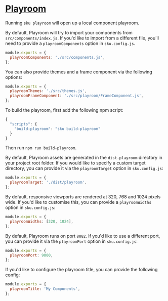# [Playroom](https://github.com/seek-oss/playroom)

Running `sku playroom` will open up a local component playroom.

By default, Playroom will try to import your components from `src/components/index.js`. If you'd like to import from a different file, you'll need to provide a `playroomComponents` option in `sku.config.js`.

```js
module.exports = {
  playroomComponents: './src/components.js',
};
```

You can also provide themes and a frame component via the following options:

```js
module.exports = {
  playroomThemes: './src/themes.js',
  playroomFrameComponent: './src/playroom/FrameComponent.js',
};
```

To build the playroom, first add the following npm script:

```js
{
  "scripts": {
    "build-playroom": "sku build-playroom"
  }
}
```

Then run `npm run build-playroom`.

By default, Playroom assets are generated in the `dist-playroom` directory in your project root folder. If you would like to specify a custom target directory, you can provide it via the `playroomTarget` option in `sku.config.js`:

```js
module.exports = {
  playroomTarget: './dist/playroom',
};
```

By default, responsive viewports are rendered at 320, 768 and 1024 pixels wide. If you'd like to customise this, you can provide a `playroomWidths` option in `sku.config.js`:

```js
module.exports = {
  playroomWidths: [320, 1024],
};
```

By default, Playroom runs on port `8082`. If you'd like to use a different port, you can provide it via the `playroomPort` option in `sku.config.js`:

```js
module.exports = {
  playroomPort: 9000,
};
```

If you'd like to configure the playroom title, you can provide the following config:

```js
module.exports = {
  playroomTitle: 'My Components',
};
```
